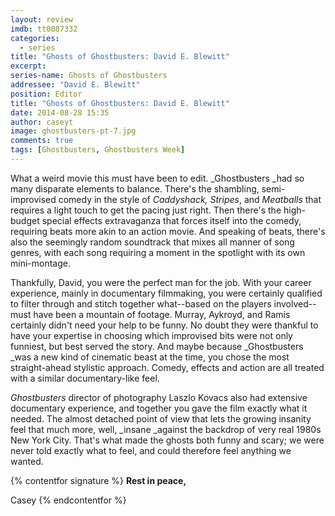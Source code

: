 ```yaml
---
layout: review
imdb: tt0087332
categories: 
  - series
title: "Ghosts of Ghostbusters: David E. Blewitt"
excerpt: 
series-name: Ghosts of Ghostbusters
addressee: "David E. Blewitt"
position: Editor
title: "Ghosts of Ghostbusters: David E. Blewitt"
date: 2014-08-28 15:35
author: caseyt
image: ghostbusters-pt-7.jpg
comments: true
tags: [Ghostbusters, Ghostbusters Week]
---
```

What a weird movie this must have been to edit. _Ghostbusters _had so many disparate elements to balance. There's the shambling, semi-improvised comedy in the style of _Caddyshack, Stripes_, and _Meatballs_ that requires a light touch to get the pacing just right. Then there's the high-budget special effects extravaganza that forces itself into the comedy, requiring beats more akin to an action movie. And speaking of beats, there's also the seemingly random soundtrack that mixes all manner of song genres, with each song requiring a moment in the spotlight with its own mini-montage.

Thankfully, David, you were the perfect man for the job. With your career experience, mainly in documentary filmmaking, you were certainly qualified to filter through and stitch together what--based on the players involved--must have been a mountain of footage. Murray, Aykroyd, and Ramis certainly didn't need your help to be funny. No doubt they were thankful to have your expertise in choosing which improvised bits were not only funniest, but best served the story. And maybe because _Ghostbusters _was a new kind of cinematic beast at the time, you chose the most straight-ahead stylistic approach. Comedy, effects and action are all treated with a similar documentary-like feel.

_Ghostbusters_ director of photography Laszlo Kovacs also had extensive documentary experience, and together you gave the film exactly what it needed. The almost detached point of view that lets the growing insanity feel that much more, well, _insane _against the backdrop of  very real 1980s New York City. That's what made the ghosts both funny and scary; we were never told exactly what to feel, and could therefore feel anything we wanted.

{% contentfor signature %}
**Rest in peace,**

Casey
{% endcontentfor %}